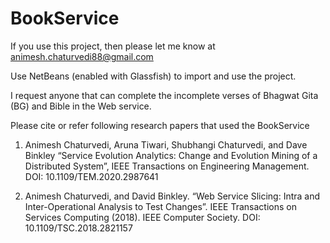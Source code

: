 # BookService

If you use this project, then please let me know at animesh.chaturvedi88@gmail.com

Use NetBeans (enabled with Glassfish) to import and use the project.

I request anyone that can complete the incomplete verses of Bhagwat Gita (BG) and Bible in the Web service.

Please cite or refer following research papers that used the BookService 

1. Animesh Chaturvedi, Aruna Tiwari, Shubhangi Chaturvedi, and Dave Binkley “Service Evolution Analytics: Change and Evolution Mining of a Distributed System”, IEEE Transactions on Engineering Management. DOI: 10.1109/TEM.2020.2987641

2. Animesh Chaturvedi, and David Binkley. “Web Service Slicing: Intra and Inter-Operational Analysis to Test Changes”. IEEE Transactions on Services Computing (2018). IEEE Computer Society. DOI: 10.1109/TSC.2018.2821157

